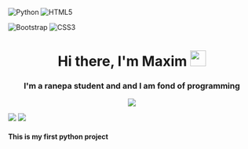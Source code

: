 ![Python](https://img.shields.io/badge/python-3670A0?style=for-the-badge&logo=python&logoColor=ffdd54)
![HTML5](https://img.shields.io/badge/html5-%23E34F26.svg?style=for-the-badge&logo=html5&logoColor=white)

![Bootstrap](https://img.shields.io/badge/bootstrap-%23563D7C.svg?style=for-the-badge&logo=bootstrap&logoColor=white)
![CSS3](https://img.shields.io/badge/css3-%231572B6.svg?style=for-the-badge&logo=css3&logoColor=white)

<h1 align="center">Hi there, I'm Maxim 
<img src="https://github.com/blackcater/blackcater/raw/main/images/Hi.gif" height="32"/></h1>
<h3 align="center">I'm a ranepa student and and I am fond of programming</h3>

<p align="center">
  <img src="http://github-profile-summary-cards.vercel.app/api/cards/profile-details?username=MKoreallycool&theme=blueberry"/>
</p>
<img src="http://github-profile-summary-cards.vercel.app/api/cards/stats?username=MKoreallycool&theme=ayu_mirage"/>
<img src="http://github-profile-summary-cards.vercel.app/api/cards/productive-time?username=MKoreallycool&theme=blueberry&utcOffset=8"/>
<h4>This is my first python project</h4>
